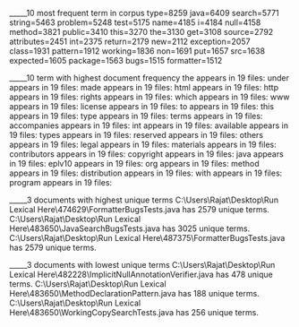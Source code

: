 _____10 most frequent term in corpus
type=8259
java=6409
search=5771
string=5463
problem=5248
test=5175
name=4185
i=4184
null=4158
method=3821
public=3410
this=3270
the=3130
get=3108
source=2792
attributes=2451
int=2375
return=2179
new=2112
exception=2057
class=1931
pattern=1912
working=1836
non=1691
put=1657
src=1638
expected=1605
package=1563
bugs=1515
formatter=1512
 
_____10 term with highest document frequency
the appears in 19 files:
under appears in 19 files:
made appears in 19 files:
html appears in 19 files:
http appears in 19 files:
rights appears in 19 files:
which appears in 19 files:
www appears in 19 files:
license appears in 19 files:
to appears in 19 files:
this appears in 19 files:
type appears in 19 files:
terms appears in 19 files:
accompanies appears in 19 files:
int appears in 19 files:
available appears in 19 files:
types appears in 19 files:
reserved appears in 19 files:
others appears in 19 files:
legal appears in 19 files:
materials appears in 19 files:
contributors appears in 19 files:
copyright appears in 19 files:
java appears in 19 files:
eplv10 appears in 19 files:
org appears in 19 files:
method appears in 19 files:
distribution appears in 19 files:
with appears in 19 files:
program appears in 19 files:
 
_____3 documents with highest unique terms
C:\Users\Rajat\Desktop\Run Lexical Here\474629\FormatterBugsTests.java has 2579 unique terms.
C:\Users\Rajat\Desktop\Run Lexical Here\483650\JavaSearchBugsTests.java has 3025 unique terms.
C:\Users\Rajat\Desktop\Run Lexical Here\487375\FormatterBugsTests.java has 2579 unique terms.
 
_____3 documents with lowest unique terms
C:\Users\Rajat\Desktop\Run Lexical Here\482228\ImplicitNullAnnotationVerifier.java has 478 unique terms.
C:\Users\Rajat\Desktop\Run Lexical Here\483650\MethodDeclarationPattern.java has 188 unique terms.
C:\Users\Rajat\Desktop\Run Lexical Here\483650\WorkingCopySearchTests.java has 256 unique terms.